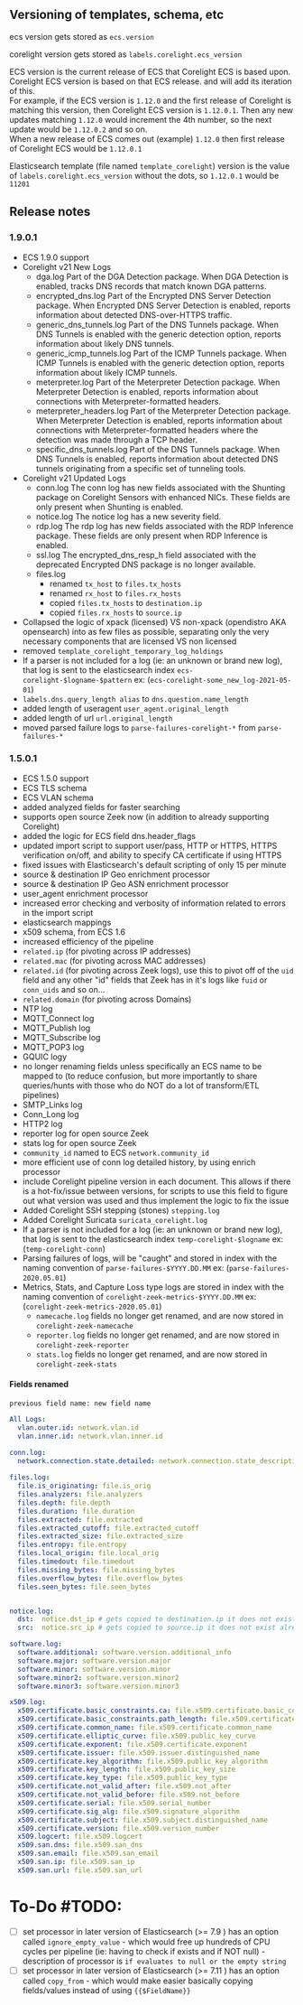 ## Versioning of templates, schema, etc
ecs version gets stored as `ecs.version`

corelight version gets stored as `labels.corelight.ecs_version`

ECS version is the current release of ECS that Corelight ECS is based upon.  
Corelight ECS version is based on that ECS release. and will add its iteration of this.  
For example, if the ECS version is `1.12.0` and the first release of Corelight is matching this version, then Corelight ECS version is `1.12.0.1`. Then any new updates matching `1.12.0` would increment the 4th number, so the next update would be `1.12.0.2` and so on.  
When a new release of ECS comes out (example) `1.12.0` then first release of Corelight ECS would be `1.12.0.1`

Elasticsearch template (file named `template_corelight`) version is the value of `labels.corelight.ecs_version` without the dots, so `1.12.0.1` would be `11201`

## Release notes

### 1.9.0.1
- ECS 1.9.0 support
- Corelight v21 New Logs
    - dga.log
        Part of the DGA Detection package. When DGA Detection is enabled, tracks DNS records that match known DGA patterns.
    - encrypted_dns.log
        Part of the Encrypted DNS Server Detection package. When Encrypted DNS Server Detection is enabled, reports information about detected DNS-over-HTTPS traffic.
    - generic_dns_tunnels.log
        Part of the DNS Tunnels package. When DNS Tunnels is enabled with the generic detection option, reports information about likely DNS tunnels.
    - generic_icmp_tunnels.log
        Part of the ICMP Tunnels package. When ICMP Tunnels is enabled with the generic detection option, reports information about likely ICMP tunnels.
    - meterpreter.log
        Part of the Meterpreter Detection package. When Meterpreter Detection is enabled, reports information about connections with Meterpreter-formatted headers.
    - meterpreter_headers.log
        Part of the Meterpreter Detection package. When Meterpreter Detection is enabled, reports information about connections with Meterpreter-formatted headers where the detection was made through a TCP header.
    - specific_dns_tunnels.log
        Part of the DNS Tunnels package. When DNS Tunnels is enabled, reports information about detected DNS tunnels originating from a specific set of tunneling tools.
- Corelight v21 Updated Logs
    - conn.log
        The conn log has new fields associated with the Shunting package on Corelight Sensors with enhanced NICs. These fields are only present when Shunting is enabled.
    - notice.log
        The notice log has a new severity field.
    - rdp.log
        The rdp log has new fields associated with the RDP Inference package. These fields are only present when RDP Inference is enabled.
    - ssl.log
        The encrypted_dns_resp_h field associated with the deprecated Encrypted DNS package is no longer available.
    - files.log
      - renamed `tx_host` to `files.tx_hosts`
      - renamed `rx_host` to `files.rx_hosts`
      - copied `files.tx_hosts` to `destination.ip`
      - copied `files.rx_hosts` to `source.ip`
- Collapsed the logic of xpack (licensed) VS non-xpack (opendistro AKA opensearch) into as few files as possible, separating only the very necessary components that are licensed VS non licensed
- removed `template_corelight_temporary_log_holdings`
- If a parser is not included for a log (ie: an unknown or brand new log), that log is sent to the elasticsearch index `ecs-corelight-$logname-$pattern` ex: (`ecs-corelight-some_new_log-2021-05-01`)
- `labels.dns.query_length alias` to `dns.question.name_length`
- added length of useragent `user_agent.original_length` 
- added length of url `url.original_length` 
- moved parsed failure logs to `parse-failures-corelight-*` from `parse-failures-*`


### 1.5.0.1
- ECS 1.5.0 support
- ECS TLS schema
- ECS VLAN schema
- added analyzed fields for faster searching
- supports open source Zeek now (in addition to already supporting Corelight)
- added the logic for ECS field dns.header_flags
- updated import script to support user/pass, HTTP or HTTPS, HTTPS verification on/off, and ability to specify CA certificate if using HTTPS
- fixed issues with Elasticsearch's default scripting of only 15 per minute
- source & destination IP Geo enrichment processor
- source & destination IP Geo ASN enrichment processor
- user_agent enrichment processor
- increased error checking and verbosity of information related to errors in the import script
- elasticsearch mappings
- x509 schema, from ECS 1.6 
- increased efficiency of the pipeline
- `related.ip` (for pivoting across IP addresses)
- `related.mac` (for pivoting across MAC addresses) 
- `related.id` (for pivoting across Zeek logs), use this to pivot off of the `uid` field and any other "id" fields that Zeek has in it's logs like `fuid` or `conn_uids` and so on...
- `related.domain` (for pivoting across Domains)
- NTP log
- MQTT_Connect log
- MQTT_Publish log
- MQTT_Subscribe log
- MQTT_POP3 log
- GQUIC logy
- no longer renaming fields unless specifically an ECS name to be mapped to (to reduce confusion, but more importantly to share queries/hunts with those who do NOT do a lot of transform/ETL pipelines)
- SMTP_Links log
- Conn_Long log
- HTTP2 log
- reporter log for open source Zeek
- stats log for open source Zeek
- `community_id` named to ECS `network.community_id`
- more efficient use of conn log detailed history, by using enrich processor
- include Corelight pipeline version in each document. This allows if there is a hot-fix/issue between versions, for scripts to use this field to figure out what version was used and thus implement the logic to fix the issue
- Added Corelight SSH stepping (stones) `stepping.log`
- Added Corelight Suricata `suricata_corelight.log`
- If a parser is not included for a log (ie: an unknown or brand new log), that log is sent to the elasticsearch index `temp-corelight-$logname` ex: (`temp-corelight-conn`)
- Parsing failures of logs, will be "caught" and stored in index with the naming convention of `parse-failures-$YYYY.DD.MM` ex: (`parse-failures-2020.05.01`)
- Metrics, Stats, and Capture Loss type logs are stored in index with the naming convention of `corelight-zeek-metrics-$YYYY.DD.MM` ex: (`corelight-zeek-metrics-2020.05.01`)
    - `namecache.log` fields no longer get renamed, and are now stored in `corelight-zeek-namecache`
    - `reporter.log` fields no longer get renamed, and are now stored in `corelight-zeek-reporter`
    - `stats.log` fields no longer get renamed, and are now stored in `corelight-zeek-stats`
#### Fields renamed
`previous field name: new field name` 
```yaml
All Logs:
  vlan.outer.id: network.vlan.id
  vlan.inner.id: network.vlan.inner.id

conn.log:
  network.connection.state.detailed: network.connection.state_description    
    
files.log:
  file.is_originating: file.is_orig
  files.analyzers: file.analyzers
  files.depth: file.depth
  files.duration: file.duration
  files.extracted: file.extracted
  files.extracted_cutoff: file.extracted_cutoff
  files.extracted_size: file.extracted_size
  files.entropy: file.entropy
  files.local_origin: file.local_orig
  files.timedout: file.timedout
  files.missing_bytes: file.missing_bytes
  files.overflow_bytes: file.overflow_bytes
  files.seen_bytes: file.seen_bytes


notice.log:
  dst:  notice.dst_ip # gets copied to destination.ip it does not exist already from `id.resp_h`
  src:  notice.src_ip # gets copied to source.ip it does not exist already from `id.orig_h`

software.log:
  software.additional: software.version.additional_info
  software.major: software.version.major
  software.minor: software.version.minor
  software.minor2: software.version.minor2
  software.minor3: software.version.minor3

x509.log:
  x509.certificate.basic_constraints.ca: file.x509.certificate.basic_constraints.ca
  x509.certificate.basic_constraints.path_length: file.x509.certificate.basic_constraints.path_length
  x509.certificate.common_name: file.x509.certificate.common_name
  x509.certificate.elliptic_curve: file.x509.public_key_curve
  x509.certificate.exponent: file.x509.certificate.exponent
  x509.certificate.issuer: file.x509.issuer.distinguished_name
  x509.certificate.key_algorithm: file.x509.public_key_algorithm
  x509.certificate.key_length: file.x509.public_key_size
  x509.certificate.key_type: file.x509.public_key_type
  x509.certificate.not_valid_after: file.x509.not_after
  x509.certificate.not_valid_before: file.x509.not_before
  x509.certificate.serial: file.x509.serial_number
  x509.certificate.sig_alg: file.x509.signature_algorithm
  x509.certificate.subject: file.x509.subject.distinguished_name
  x509.certificate.version: file.x509.version_number
  x509.logcert: file.x509.logcert
  x509.san.dns: file.x509.san_dns
  x509.san.email: file.x509.san_email
  x509.san.ip: file.x509.san_ip
  x509.san.url: file.x509.san_url
```

# To-Do #TODO:
- [ ] set processor in later version of Elasticsearch (>= 7.9 ) has an option called `ignore_empty_value` - which would free up hundreds of CPU cycles per pipeline (ie: having to check if exists and if NOT null) - description of processor is `if evaluates to null or the empty string`
- [ ] set processor in later version of Elasticsearch (>= 7.11 ) has an option called `copy_from` - which would make easier basically copying fields/values instead of using `{{$FieldName}}`
